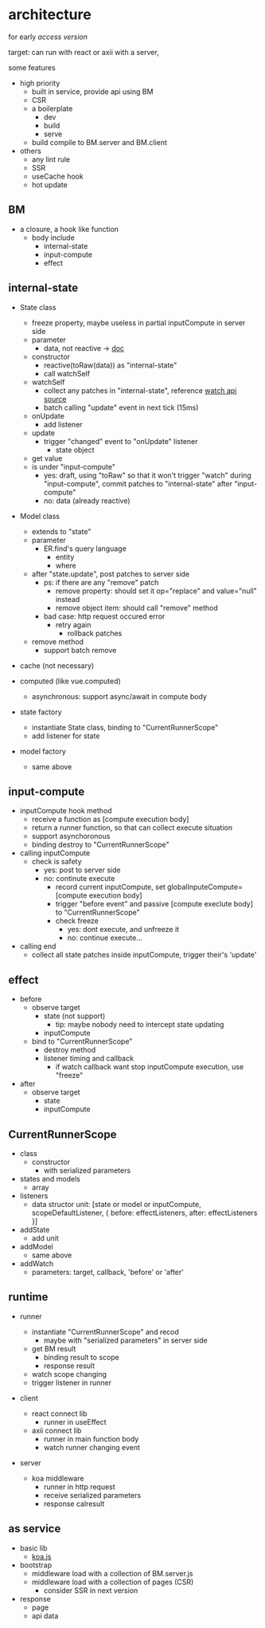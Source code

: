 # architecture 
for early *access version*

target: can run with react or axii with a server, 

some features
- high priority
  - built in service, provide api using BM
  - CSR
  - a boilerplate
    - dev
    - build
    - serve
  - build compile to BM.server and BM.client
- others
  - any lint rule
  - SSR
  - useCache hook
  - hot update


## BM

- a closure, a hook like function
  - body include
    - internal-state
    - input-compute
    - effect

## internal-state

- State class
  - freeze property, maybe useless in partial inputCompute in server side
  - parameter
    - data, not reactive -> [doc](https://vuejs.org/api/reactivity-core.html)
  - constructor 
    - reactive(toRaw(data))  as "internal-state"
    - call watchSelf
  - watchSelf
    - collect any patches in "internal-state", reference [watch api source](https://github.com/vuejs/core/blob/main/packages/runtime-core/src/apiWatch.ts#L173)
    - batch calling "update" event in next tick (15ms)
  - onUpdate
    - add listener
  - update
    - trigger "changed" event to "onUpdate" listener
      - state object
  - get value
   - is under "input-compute"
     - yes: draft, using "toRaw" so that it won't trigger "watch" during "input-compute", commit patches to "internal-state" after "input-compute"
     - no: data (already reactive)
- Model class
  - extends to "state"
  - parameter
    - ER.find's query language
      - entity
      - where
  - after "state.update", post patches to server side
    - ps: if there are any "remove" patch
      - remove property: should set it op="replace" and value="null" instead
      - remove object item: should call "remove" method
    - bad case: http request occured error
      - retry again
        - rollback patches
  - remove method
    - support batch remove
- cache (not necessary)
- computed (like vue.computed)
  - asynchronous: support async/await in compute body


- state factory
  - instantiate State class, binding to "CurrentRunnerScope"
  - add listener for state
- model factory
  - same above

## input-compute

- inputCompute hook method
  - receive a function as [compute execution body]
  - return a runner function, so that can collect execute situation
  - support asynchoronous
  - binding destroy to "CurrentRunnerScope"
- calling inputCompute
  - check is safety
    - yes: post to server side
    - no: continute execute
      - record current inputCompute, set globalInputeCompute=[compute execution body]
      - trigger "before event" and passive [compute execlute body]  to "CurrentRunnerScope"
      - check freeze 
        - yes: dont execute, and unfreeze it
        - no: continue execute...
- calling end
  - collect all state patches inside inputCompute, trigger their's 'update'

## effect

- before
  - observe target
    - state (not support)
      - tip: maybe nobody need to intercept state updating
    - inputCompute
  - bind to "CurrentRunnerScope"
    - destroy method
    - listener timing and callback
      - if watch callback want stop inputCompute execution, use "freeze" 
- after
  - observe target
    - state
    - inputCompute

## CurrentRunnerScope

- class
  - constructor
    - with serialized parameters
- states and models
  - array
- listeners
  - data structor unit: [state or model or inputCompute, scopeDefaultListener, {
    before: effectListeners,
    after: effectListeners
  }]
- addState
  - add unit
- addModel
  - same above
- addWatch
  - parameters: target, callback, 'before' or 'after'

## runtime

- runner
  - instantiate "CurrentRunnerScope" and recod
    - maybe with "serialized parameters" in server side
  - get BM result
    - binding result to scope
    - response result
  - watch scope changing
  - trigger listener in runner

- client 
  - react connect lib
    - runner in useEffect
  - axii connect lib
    - runner in main function body
    - watch runner changing event
- server 
  - koa middleware
    - runner in http request
    - receive serialized parameters
    - response calresult

## as service

- basic lib
  - [koa.js](https://github.com/koajs/koa)
- bootstrap
  - middleware load with a collection of BM.server.js
  - middleware load with a collection of pages (CSR)
    - consider SSR in next version
- response
  - page
  - api data